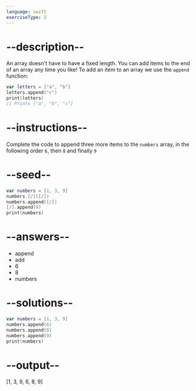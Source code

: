```yaml
---
language: swift
exerciseType: 2
---
```


# --description--

An array doesn't have to have a fixed length.
You can add items to the end of an array any time you like!
To add an item to an array we use the `append` function:
```swift
var letters = ["a", "b"]
letters.append("c")
print(letters)
// Prints ["a", "b", "c"]
```

# --instructions--

Complete the code to append three more items to the `numbers` array, in the following order `6`, then `8` and finally `9`

# --seed--

```swift
var numbers = [1, 3, 9]
numbers.[/]([/])
numbers.append([/])
[/].append(9)
print(numbers)
```

# --answers--

- append
- add
- 6
- 8
- numbers

# --solutions--

```swift
var numbers = [1, 3, 9]
numbers.append(6)
numbers.append(8)
numbers.append(9)
print(numbers)
```

# --output--

[1, 3, 9, 6, 8, 9]
